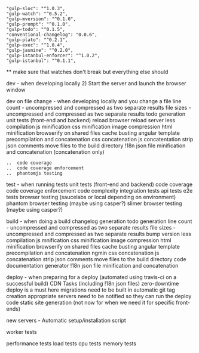     "gulp-sloc": "^1.0.3",
    "gulp-watch": "^0.5.2",
    "gulp-mversion": "^0.1.0",
    "gulp-prompt": "^0.1.0",
    "gulp-todo": "^0.1.5",
    "conventional-changelog": "0.0.6",
    "gulp-plato": "^0.2.1",
    "gulp-exec": "^1.0.4",
    "gulp-jasmine": "^0.2.0",
    "gulp-istanbul-enforcer": "^1.0.2",
    "gulp-istanbul": "^0.1.1",

** make sure that watches don't break but everything else should

dev - when developing locally
2) Start the server and launch the browser window

dev on file change - when developing locally and you change a file
    line count - uncompressed and compressed as two separate results
    file sizes - uncompressed and compressed as two separate results
    todo generation
    unit tests (front-end and backend)
    reload browser
    reload server
    less compilation
    js minification
    css minification
    image compression
    html minification
    browserify on shared files
    cache busting
    angular template precompilation and concatenation
    css concatenation
    js concatentation
    strip json comments
    move files to the build directory
    !18n json file minification and concatenation (concatenation only)
    
    ..  code coverage
    ..  code coverage enforcement
    ..  phantomjs testing

test - when running tests
    unit tests (front-end and backend)
    code coverage
    code coverage enforcement
    code complexity
    integration tests
    api tests
    e2e tests
    browser testing (saucelabs or local depending on environment)
    phantom browser testing (maybe using casper?)
    slimer browser testing (maybe using casper?)

build - when doing a build
    changelog generation
    todo generation
    line count - uncompressed and compressed as two separate results
    file sizes - uncompressed and compressed as two separate results
    bump version
    less compilation
    js mnification
    css minification
    image compression
    html minification
    browserify on shared files
    cache busting
    angular template precompilation and concatenation
    ngmin
    css concatenation
    js concatenation
    strip json comments
    move files to the build directory
    code documentation generator
    !18n json file minification and concatenation

deploy - when preparing for a deploy (automated using travis-ci on a successful build)
    CDN Tasks (including !18n json files)
    zero-downtime deploy is a must here
    migrations need to be built in
    automatic git tag creation
    appropriate servers need to be notified so they can run the deploy code
    static site generation (not now for when we need it for specific front-ends)

new servers - Automatic setup/installation script

worker tests

performance tests
load tests
cpu tests
memory tests